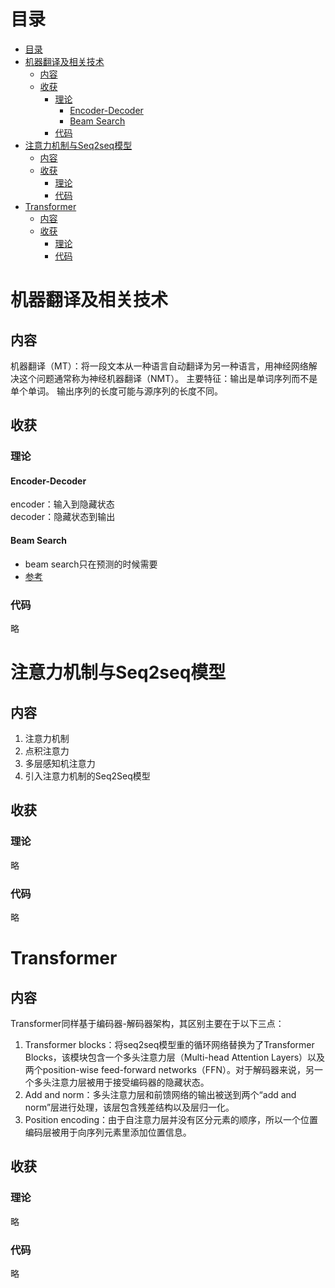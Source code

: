 # 目录
- [目录](#目录)
- [机器翻译及相关技术](#机器翻译及相关技术)
  - [内容](#内容)
  - [收获](#收获)
    - [理论](#理论)
      - [Encoder-Decoder](#encoder-decoder)
      - [Beam Search](#beam-search)
    - [代码](#代码)
- [注意力机制与Seq2seq模型](#注意力机制与seq2seq模型)
  - [内容](#内容-1)
  - [收获](#收获-1)
    - [理论](#理论-1)
    - [代码](#代码-1)
- [Transformer](#transformer)
  - [内容](#内容-2)
  - [收获](#收获-2)
    - [理论](#理论-2)
    - [代码](#代码-2)
# 机器翻译及相关技术
## 内容
机器翻译（MT）：将一段文本从一种语言自动翻译为另一种语言，用神经网络解决这个问题通常称为神经机器翻译（NMT）。
主要特征：输出是单词序列而不是单个单词。 输出序列的长度可能与源序列的长度不同。
## 收获
### 理论
#### Encoder-Decoder
encoder：输入到隐藏状态  
decoder：隐藏状态到输出
#### Beam Search
* beam search只在预测的时候需要
* [参考](https://www.zhihu.com/question/54356960/answer/375588742)
### 代码
略
# 注意力机制与Seq2seq模型
## 内容
1. 注意力机制
2. 点积注意力
3. 多层感知机注意力
4. 引入注意力机制的Seq2Seq模型
## 收获
### 理论
略
### 代码
略
# Transformer
## 内容
Transformer同样基于编码器-解码器架构，其区别主要在于以下三点：
1. Transformer blocks：将seq2seq模型重的循环网络替换为了Transformer Blocks，该模块包含一个多头注意力层（Multi-head Attention Layers）以及两个position-wise feed-forward networks（FFN）。对于解码器来说，另一个多头注意力层被用于接受编码器的隐藏状态。  
2. Add and norm：多头注意力层和前馈网络的输出被送到两个“add and norm”层进行处理，该层包含残差结构以及层归一化。  
3. Position encoding：由于自注意力层并没有区分元素的顺序，所以一个位置编码层被用于向序列元素里添加位置信息。  
## 收获
### 理论
略
### 代码
略